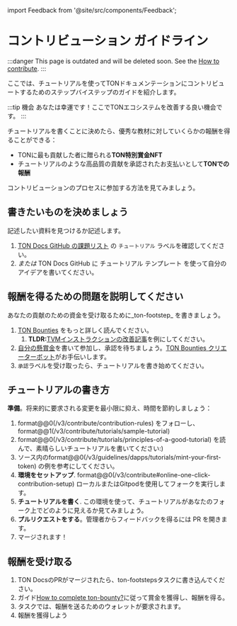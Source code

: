 import Feedback from '@site/src/components/Feedback';

# コントリビューション ガイドライン

:::danger
This page is outdated and will be deleted soon.
See the [How to contribute](/v3/contribute/).
:::

ここでは、チュートリアルを使ってTONドキュメンテーションにコントリビュートするためのステップバイステップのガイドを紹介します。

:::tip 機会
あなたは幸運です！ここでTONエコシステムを改善する良い機会です。
:::

チュートリアルを書くことに決めたら、優秀な教材に対していくらかの報酬を得ることができる：

- TONに最も貢献した者に贈られる**TON特別賞金NFT**
- チュートリアルのような高品質の貢献を承認されたお支払いとして**TONでの報酬**

コントリビューションのプロセスに参加する方法を見てみましょう。

## 書きたいものを決めましょう

記述したい資料を見つけるか記述します。

1. [TON Docs GitHub の課題リスト](https://github.com/ton-community/ton-docs/issues) の `チュートリアル` ラベルを確認してください。
2. *または* TON Docs GitHub に チュートリアル テンプレート を使って自分のアイデアを書いてください。

## 報酬を得るための問題を説明してください

あなたの貢献のための資金を受け取るために_ton-footstep_ を書きましょう。

1. [TON Bounties](https://github.com/ton-sociy/grants-and-bounties/blob/main/bounties/BOUNTIES_PROGRAM_GUIDELINES.md) をもっと詳しく読んでください。
    1. **TLDR:**[TVMインストラクションの改善記事](https://github.com/ton-society/grants-and-bounties/issues/361)を例にしてください。
2. [自分の懸賞金](https://github.com/ton-society/grants-and-bounties/issues/new/choose)を書いて参加し、承認を待ちましょう。[TON Bounties クリエーターボット](https://t.me/footsteps_helper_bot)がお手伝いします。
3. `承認`ラベルを受け取ったら、チュートリアルを書き始めてください。

## チュートリアルの書き方

**準備**。将来的に要求される変更を最小限に抑え、時間を節約しましょう：

1. format@@0(/v3/contribute/contribution-rules) をフォローし、format@@1(/v3/contribute/tutorials/sample-tutorial)
2. format@@0(/v3/contribute/tutorials/principles-of-a-good-tutorial) を読んで、素晴らしいチュートリアルを書いてください:)
3. ソース内のformat@@0(/v3/guidelines/dapps/tutorials/mint-your-first-token) の例を参考にしてください。
4. **環境をセットアップ**. format@@0(/v3/contribute#online-one-click-contribution-setup) ローカルまたはGitpodを使用してフォークを実行します。
5. **チュートリアルを書く**. この環境を使って、チュートリアルがあなたのフォーク上でどのように見えるか見てみましょう。
6. **プルリクエストをする**。管理者からフィードバックを得るには PR を開きます。
7. マージされます！

## 報酬を受け取る

1. TON DocsのPRがマージされたら、ton-footstepsタスクに書き込んでください。
2. ガイド[How to complete ton-bounty?](https://github.com/ton-society/grants-and-bounties/blob/main/bounties/BOUNTIES_PROGRAM_GUIDELINES.md#got-assigned-submit-a-questbook-proposal)に従って賞金を獲得し、報酬を得る。
3. タスクでは、報酬を送るためのウォレットが要求されます。
4. 報酬を獲得しよう

<Feedback />

